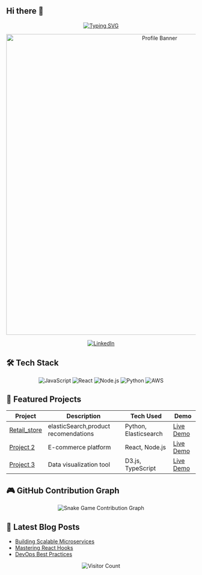## Hi there 👋

<!--
**vk211/vk211** is a ✨ _special_ ✨ repository because its `README.md` (this file) appears on your GitHub profile.

Here are some ideas to get you started:

- 🔭 I’m currently working on ...
- 🌱 I’m currently learning ...
- 👯 I’m looking to collaborate on ...
- 🤔 I’m looking for help with ...
- 💬 Ask me about ...
- 📫 How to reach me: ...
- 😄 Pronouns: ...
- ⚡ Fun fact: ...
-->
<div align="center">
  
<!-- Dynamic Header with Typing Effect -->
[![Typing SVG](https://readme-typing-svg.herokuapp.com?font=Jetbrains+Mono&size=30&duration=4000&color=38F752&center=true&vCenter=true&width=800&lines=Welcome+to+My+GitHub+Profile!;Full+Stack+Developer;Open+Source+Contributor;Tech+Enthusiast)](https://git.io/typing-svg)

<!-- Profile Banner -->
<img src="https://raw.githubusercontent.com/YourUsername/YourUsername/main/assets/banner.gif" alt="Profile Banner" width="800"/>

<!-- Social Badges -->
[![LinkedIn](https://img.shields.io/badge/LinkedIn-0077B5?style=for-the-badge&logo=linkedin&logoColor=white)](https://linkedin.com/in/vijaykodipyaka)

</div>



## 🛠️ Tech Stack

<div align="center">

![JavaScript](https://img.shields.io/badge/JavaScript-F7DF1E?style=for-the-badge&logo=javascript&logoColor=black)
![React](https://img.shields.io/badge/React-20232A?style=for-the-badge&logo=react&logoColor=61DAFB)
![Node.js](https://img.shields.io/badge/Node.js-43853D?style=for-the-badge&logo=node.js&logoColor=white)
![Python](https://img.shields.io/badge/Python-3776AB?style=for-the-badge&logo=python&logoColor=white)
![AWS](https://img.shields.io/badge/AWS-%23FF9900.svg?style=for-the-badge&logo=amazon-aws&logoColor=white)

</div>

## 🌟 Featured Projects

<div align="center">

| Project | Description | Tech Used | Demo |
|---------|-------------|-----------|------|
| [Retail_store](link) | elasticSearch,product recomendations | Python, Elasticsearch | [Live Demo](link) |
| [Project 2](link) | E-commerce platform | React, Node.js | [Live Demo](link) |
| [Project 3](link) | Data visualization tool | D3.js, TypeScript | [Live Demo](link) |

</div>

## 🎮 GitHub Contribution Graph

<div align="center">
  
![Snake Game Contribution Graph](https://raw.githubusercontent.com/YourUsername/YourUsername/output/github-contribution-grid-snake.svg)

</div>

## 📝 Latest Blog Posts

<!-- BLOG-POST-LIST:START -->
- [Building Scalable Microservices](https://yourblog.com/post1)
- [Mastering React Hooks](https://yourblog.com/post2)
- [DevOps Best Practices](https://yourblog.com/post3)
<!-- BLOG-POST-LIST:END -->

<div align="center">

![Visitor Count](https://komarev.com/ghpvc/?username=YourUsername&style=flat-square&color=blueviolet)

</div>
